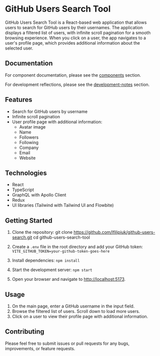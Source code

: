 # GitHub Users Search Tool

GitHub Users Search Tool is a React-based web application that allows users to search for GitHub users by their usernames. The application displays a filtered list of users, with infinite scroll pagination for a smooth browsing experience. When you click on a user, the app navigates to a user's profile page, which provides additional information about the selected user.

## Documentation
For component documentation, please see the [components](docs/components.md) section.

For development reflections, please see the [development-notes](docs/development-notes.md) section.

## Features

- Search for GitHub users by username
- Infinite scroll pagination
- User profile page with additional information:
  - Avatar image
  - Name
  - Followers
  - Following
  - Company
  - Email
  - Website

## Technologies

- React
- TypeScript
- GraphQL with Apollo Client
- Redux
- UI libraries (Tailwind with Tailwind UI and Flowbite)

## Getting Started

1. Clone the repository:
git clone https://github.com/lfilipiuk/github-users-search.git
cd github-users-search-tool

2. Create a `.env` file in the root directory and add your GitHub token: `VITE_GITHUB_TOKEN=your-github-token-goes-here`

3. Install dependencies:
`npm install`

4. Start the development server:
`npm start`

5. Open your browser and navigate to [http://localhost:5173](http://localhost:5173).

## Usage

1. On the main page, enter a GitHub username in the input field.
2. Browse the filtered list of users. Scroll down to load more users.
3. Click on a user to view their profile page with additional information.

## Contributing

Please feel free to submit issues or pull requests for any bugs, improvements, or feature requests.
